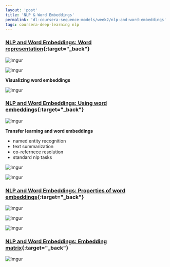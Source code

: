 ```yaml
---
layout: 'post'
title: 'NLP & Word Embeddings'
permalink: 'dl-coursera-sequence-models/week2/nlp-and-word-embeddings'
tags: coursera-deep-learning nlp
---
```


### [NLP and Word Embeddings: Word representation](https://www.coursera.org/learn/nlp-sequence-models/lecture/6Oq70/word-representation){:target="_back"}

![Imgur](https://i.imgur.com/WpY8hG9.jpg)

![Imgur](https://i.imgur.com/wYoMWSb.jpg)

__Visualizing word embeddings__

![Imgur](https://i.imgur.com/BOjRuGx.jpg)


### [NLP and Word Embeddings: Using word embeddings](https://www.coursera.org/learn/nlp-sequence-models/lecture/qHMK5/using-word-embeddings){:target="_back"}

![Imgur](https://i.imgur.com/71GdkP1.jpg)

__Transfer learning and word embeddings__

- named entity recognition
- text summarization
- co-refernece resolution
- standard nlp tasks
 
![Imgur](https://i.imgur.com/m0de5K7.jpg)

![Imgur](https://i.imgur.com/3RcfS1h.jpg)


### [NLP and Word Embeddings: Properties of word embeddings](https://www.coursera.org/learn/nlp-sequence-models/lecture/S2mat/properties-of-word-embeddings){:target="_back"}


![Imgur](https://i.imgur.com/j1aSoNC.jpg)

![Imgur](https://i.imgur.com/i7NhxGP.jpg)

![Imgur](https://i.imgur.com/UzH8h5b.jpg)


### [NLP and Word Embeddings: Embedding matrix](https://www.coursera.org/learn/nlp-sequence-models/lecture/K604Z/embedding-matrix){:target="_back"}

![Imgur](https://i.imgur.com/hlDrm96.jpg)




